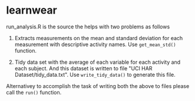 learnwear
=========

run_analysis.R is the source the helps with two problems as follows

1. Extracts measurements on the mean and standard deviation for each measurement
   with descriptive activity names. Use ```get_mean_std()``` function.

2. Tidy data set with the average of each variable for each activity and each subject.
   And this dataset is written to file "UCI HAR Dataset/tidy_data.txt". 
   Use ```write_tidy_data()``` to generate this file.

Alternativey to accomplish the task of writing both the above to files please call the
```run()``` function.


